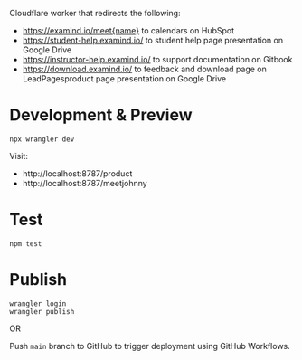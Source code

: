 Cloudflare worker that redirects the following:

- https://examind.io/meet{name} to calendars on HubSpot
- https://student-help.examind.io/ to student help page presentation on Google Drive
- https://instructor-help.examind.io/ to support documentation on Gitbook
- https://download.examind.io/ to feedback and download page on LeadPagesproduct page presentation on Google Drive

# Development & Preview

```
npx wrangler dev
```

Visit:

- http://localhost:8787/product
- http://localhost:8787/meetjohnny

# Test

```
npm test
```

# Publish

```
wrangler login
wrangler publish
```

OR

Push `main` branch to GitHub to trigger deployment using GitHub Workflows.
